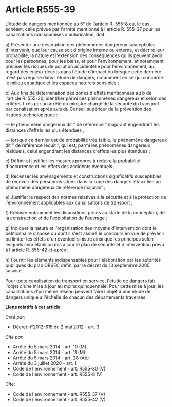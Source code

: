 # Article R555-39

L'étude de dangers mentionnée au 5° de l'article R. 555-8 ou, le cas échéant, celle prévue par l'arrêté mentionné à l'article
R. 555-37 pour les canalisations non soumises à autorisation, doit : 

a) Présenter une description des phénomènes dangereux susceptibles d'intervenir, que leur cause soit d'origine interne ou
externe, et décrire leur probabilité, la nature et l'extension des conséquences qu'ils peuvent avoir pour les personnes, pour
les biens, et pour l'environnement, et notamment préciser les risques de pollution accidentelle pour l'environnement, au
regard des enjeux décrits dans l'étude d'impact ou lorsque cette dernière n'est pas requise dans l'étude de dangers,
notamment en ce qui concerne le milieu aquatique et les espaces naturels sensibles ; 

b) Aux fins de détermination des zones d'effets mentionnées au b de l'article R. 555-30, identifier parmi ces phénomènes
dangereux et selon des critères fixés par un arrêté du ministre chargé de la sécurité du transport par canalisation après
avis du Conseil supérieur de la prévention des risques technologiques : 

― le phénomène dangereux dit " de référence ” majorant engendrant les distances d'effets les plus étendues ; 

― lorsque ce dernier est de probabilité très faible, le phénomène dangereux dit " de référence réduit ”, qui est, parmi les
phénomènes dangereux résiduels, celui engendrant les distances d'effets les plus étendues ; 

c) Définir et justifier les mesures propres à réduire la probabilité d'occurrence et les effets des accidents éventuels ; 

d) Recenser les aménagements et constructions significatifs susceptibles de recevoir des personnes situés dans la zone des
dangers létaux liée au phénomène dangereux de référence majorant ; 

e) Justifier le respect des normes relatives à la sécurité et à la protection de l'environnement applicables aux
canalisations de transport ; 

f) Préciser notamment les dispositions prises au stade de la conception, de la construction et de l'exploitation de
l'ouvrage ; 

g) Indiquer la nature et l'organisation des moyens d'intervention dont le pétitionnaire dispose ou dont il s'est assuré le
concours en vue de prévenir ou limiter les effets d'un éventuel sinistre ainsi que les principes selon lesquels sera établi
ou mis à jour le plan de sécurité et d'intervention prévu à l'article R. 555-42 ci-après ; 

h) Fournir les éléments indispensables pour l'élaboration par les autorités publiques du plan ORSEC défini par le décret du
13 septembre 2005 susvisé. 

Pour toute canalisation de transport en service, l'étude de dangers fait l'objet d'une mise à jour au moins quinquennale.
Pour cette mise à jour, les canalisations d'un même réseau peuvent faire l'objet d'une étude de dangers unique à l'échelle de
chacun des départements traversés.

**Liens relatifs à cet article**

_Créé par_:

  - Décret n°2012-615 du 2 mai 2012 - art. 3

_Cité par_:

  - Arrêté du 5 mars 2014 - art. 10 (M)
  - Arrêté du 5 mars 2014 - art. 11 (M)
  - Arrêté du 5 mars 2014 - art. 28 (Ab)
  - Arrêté du 3 juillet 2020 - art. 1
  - Code de l'environnement - art. R555-30 (V)
  - Code de l'environnement - art. R555-8 (V)

_Cite_:

  - Code de l'environnement - art. R555-37 (V)
  - Code de l'environnement - art. R555-42 (V)
